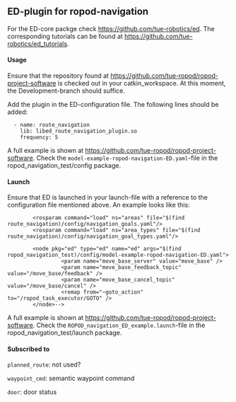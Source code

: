 
## ED-plugin for ropod-navigation
For the ED-core packge check <https://github.com/tue-robotics/ed>. The corresponding tutorials can be found at <https://github.com/tue-robotics/ed_tutorials>. 

#### Usage
Ensure that the repository found at <https://github.com/tue-ropod/ropod-project-software> is checked out in your catkin_workspace. At this moment, the Development-branch should suffice. 

Add the plugin in the ED-configuration file. The following lines should be added:
```
  - name: route_navigation
    lib: libed_route_navigation_plugin.so
    frequency: 5
```
    
A full example is shown at <https://github.com/tue-ropod/ropod-project-software>. Check the `model-example-ropod-navigation-ED.yaml`-file in the ropod_navigation_test/config package.

#### Launch
Ensure that ED is launched in your launch-file with a reference to the configuration file mentioned above. An example looks like this:
```
        <rosparam command="load" ns="areas" file="$(find route_navigation)/config/navigation_goals.yaml"/>
        <rosparam command="load" ns="area_types" file="$(find route_navigation)/config/navigation_goal_types.yaml"/>

        <node pkg="ed" type="ed" name="ed" args="$(find ropod_navigation_test)/config/model-example-ropod-navigation-ED.yaml">
                 <param name="move_base_server" value="move_base" />
                 <param name="move_base_feedback_topic" value="/move_base/feedback" />
                 <param name="move_base_cancel_topic" value="/move_base/cancel" />
                 <remap from="~goto_action" to="/ropod_task_executor/GOTO" />
        </node>-->
```
A full example is shown at <https://github.com/tue-ropod/ropod-project-software>. Check the `ROPOD_navigation_ED_example.launch`-file in the ropod_navigation_test/launch package.

#### Subscribed to
`planned_route`: not used?

`waypoint_cmd`: semantic waypoint command

`door`: door status
